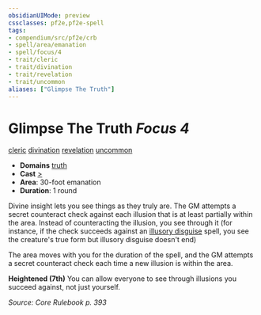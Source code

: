 ```yaml
---
obsidianUIMode: preview
cssclasses: pf2e,pf2e-spell
tags:
- compendium/src/pf2e/crb
- spell/area/emanation
- spell/focus/4
- trait/cleric
- trait/divination
- trait/revelation
- trait/uncommon
aliases: ["Glimpse The Truth"]
---
```

# Glimpse The Truth *Focus 4*   
[cleric](rules/traits/cleric.md "Cleric Class Trait")  [divination](rules/traits/divination.md "Divination School Trait")  [revelation](rules/traits/revelation.md "Revelation Effect Trait")  [uncommon](rules/traits/uncommon.md "Uncommon Rarity Trait")  

- **Domains** [truth](compendium/setting/domains.md#Truth)
- **Cast** [>](rules/core-rulebook/chapter-9-playing-the-game.md#Actions "Single Action") 
- **Area**: 30-foot emanation
- **Duration**: 1 round

Divine insight lets you see things as they truly are. The GM attempts a secret counteract check against each illusion that is at least partially within the area. Instead of counteracting the illusion, you see through it (for instance, if the check succeeds against an [illusory disguise](compendium/spells/illusory-disguise.md) spell, you see the creature's true form but illusory disguise doesn't end)

The area moves with you for the duration of the spell, and the GM attempts a secret counteract check each time a new illusion is within the area.

**Heightened (7th)** You can allow everyone to see through illusions you succeed against, not just yourself.

*Source: Core Rulebook p. 393*